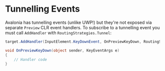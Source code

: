 # Tunnelling Events

Avalonia has tunnelling events \(unlike UWP!\) but they're not exposed via separate `Preview` CLR event handlers. To subscribe to a tunnelling event you must call `AddHandler` with `RoutingStrategies.Tunnel`:

```csharp
target.AddHandler(InputElement.KeyDownEvent, OnPreviewKeyDown, RoutingStrategies.Tunnel);

void OnPreviewKeyDown(object sender, KeyEventArgs e)
{
    // Handler code
}
```

